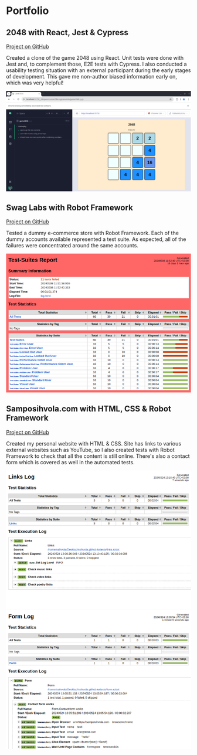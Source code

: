 # Portfolio

## 2048 with React, Jest & Cypress
[Project on GitHub](https://github.com/ssihvola/2048)

Created a clone of the game 2048 using React. Unit tests were done with Jest and, to complement those, E2E tests with Cypress. I also conducted a usability testing situation with an external participant during the early stages of development. This gave me non-author biased information early on, which was very helpful!

![Testing 2048 with Cypress](/assets/img/2048-e2e-testcases.png)

## Swag Labs with Robot Framework
[Project on GitHub](https://github.com/ssihvola/swaglabs-with-robotframework)

Tested a dummy e-commerce store with Robot Framework. Each of the dummy accounts available represented a test suite. As expected, all of the failures were concentrated around the same accounts.

![Swag Labs test results](/assets/img/swaglabs.png)

## Samposihvola.com with HTML, CSS & Robot Framework
[Project on GitHub](https://github.com/ssihvola/ssihvola.github.io)

Created my personal website with HTML & CSS. Site has links to various external websites such as YouTube, so I also created tests with Robot Framework to check that all the content is still online. There's also a contact form which is covered as well in the automated tests.

![Test results: links](/assets/img/links.png)
![Test results: contact form](/assets/img/form.png)
